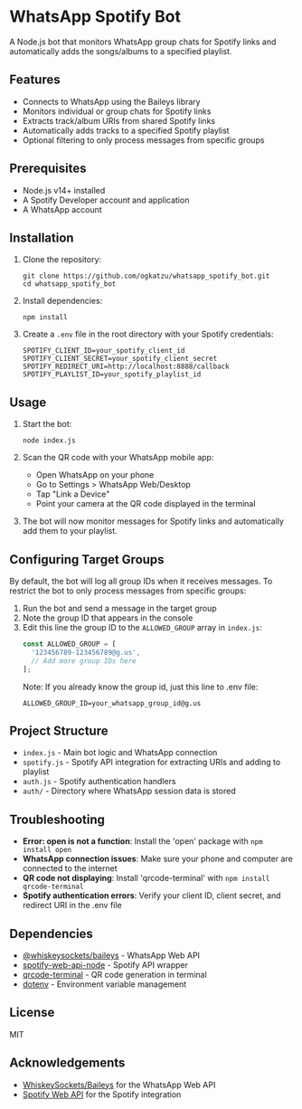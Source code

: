 # WhatsApp Spotify Bot

A Node.js bot that monitors WhatsApp group chats for Spotify links and automatically adds the songs/albums to a specified playlist.

## Features

- Connects to WhatsApp using the Baileys library
- Monitors individual or group chats for Spotify links
- Extracts track/album URIs from shared Spotify links
- Automatically adds tracks to a specified Spotify playlist
- Optional filtering to only process messages from specific groups

## Prerequisites

- Node.js v14+ installed
- A Spotify Developer account and application
- A WhatsApp account

## Installation

1. Clone the repository:
   ```
   git clone https://github.com/ogkatzu/whatsapp_spotify_bot.git
   cd whatsapp_spotify_bot
   ```

2. Install dependencies:
   ```
   npm install
   ```

3. Create a `.env` file in the root directory with your Spotify credentials:
   ```
   SPOTIFY_CLIENT_ID=your_spotify_client_id
   SPOTIFY_CLIENT_SECRET=your_spotify_client_secret
   SPOTIFY_REDIRECT_URI=http://localhost:8888/callback
   SPOTIFY_PLAYLIST_ID=your_spotify_playlist_id
   ```

## Usage

1. Start the bot:
   ```
   node index.js
   ```

2. Scan the QR code with your WhatsApp mobile app:
   - Open WhatsApp on your phone
   - Go to Settings > WhatsApp Web/Desktop
   - Tap "Link a Device"
   - Point your camera at the QR code displayed in the terminal

3. The bot will now monitor messages for Spotify links and automatically add them to your playlist.

## Configuring Target Groups

By default, the bot will log all group IDs when it receives messages. To restrict the bot to only process messages from specific groups:

1. Run the bot and send a message in the target group
2. Note the group ID that appears in the console
3. Edit this line the group ID to the `ALLOWED_GROUP` array in `index.js`:
   ```javascript
   const ALLOWED_GROUP = [
     '123456789-123456789@g.us',
     // Add more group IDs here
   ];

   ```
   Note: If you already know the group id, just this line to .env file:
   ```
   ALLOWED_GROUP_ID=your_whatsapp_group_id@g.us
   ```
## Project Structure

- `index.js` - Main bot logic and WhatsApp connection
- `spotify.js` - Spotify API integration for extracting URIs and adding to playlist
- `auth.js` - Spotify authentication handlers
- `auth/` - Directory where WhatsApp session data is stored

## Troubleshooting

- **Error: open is not a function**: Install the 'open' package with `npm install open`
- **WhatsApp connection issues**: Make sure your phone and computer are connected to the internet
- **QR code not displaying**: Install 'qrcode-terminal' with `npm install qrcode-terminal`
- **Spotify authentication errors**: Verify your client ID, client secret, and redirect URI in the .env file

## Dependencies

- [@whiskeysockets/baileys](https://github.com/WhiskeySockets/Baileys) - WhatsApp Web API
- [spotify-web-api-node](https://github.com/thelinmichael/spotify-web-api-node) - Spotify API wrapper
- [qrcode-terminal](https://github.com/gtanner/qrcode-terminal) - QR code generation in terminal
- [dotenv](https://github.com/motdotla/dotenv) - Environment variable management

## License

MIT

## Acknowledgements

- [WhiskeySockets/Baileys](https://github.com/WhiskeySockets/Baileys) for the WhatsApp Web API
- [Spotify Web API](https://developer.spotify.com/documentation/web-api/) for the Spotify integration
